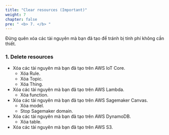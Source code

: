 ```yaml
---
title: "Clear resources (Important)"
weight: 7
chapter: false
pre: " <b> 7. </b> "
---
```


Đừng quên xóa các tài nguyên mà bạn đã tạo để tránh bị tính phí không cần thiết.

### 1. Delete resources

- Xóa các tài nguyên mà bạn đã tạo trên AWS IoT Core.
  - Xóa Rule.
  - Xóa Topic.
  - Xóa Thing.
- Xóa các tài nguyên mà bạn đã tạo trên AWS Lambda.
  - Xóa function.
- Xóa các tài nguyên mà bạn đã tạo trên AWS Sagemaker Canvas.
  - Xóa model.
  - Stop Sagemaker domain.
- Xóa các tài nguyên mà bạn đã tạo trên AWS DynamoDB.
  - Xóa table.
- Xóa các tài nguyên mà bạn đã tạo trên AWS S3.
